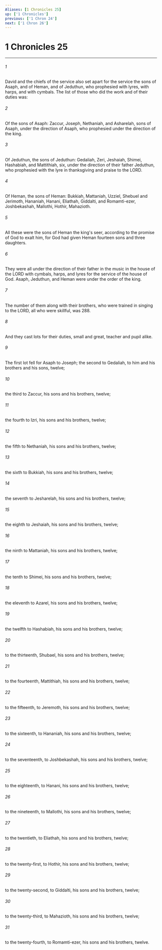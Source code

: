 ```yaml
---
Aliases: [1 Chronicles 25]
up: ['1 Chronicles']
previous: ['1 Chron 24']
next: ['1 Chron 26']
---
```

# 1 Chronicles 25
***



###### 1 
David and the chiefs of the service also set apart for the service the sons of Asaph, and of Heman, and of Jeduthun, who prophesied with lyres, with harps, and with cymbals. The list of those who did the work and of their duties was: 

###### 2 
Of the sons of Asaph: Zaccur, Joseph, Nethaniah, and Asharelah, sons of Asaph, under the direction of Asaph, who prophesied under the direction of the king. 

###### 3 
Of Jeduthun, the sons of Jeduthun: Gedaliah, Zeri, Jeshaiah, Shimei, Hashabiah, and Mattithiah, six, under the direction of their father Jeduthun, who prophesied with the lyre in thanksgiving and praise to the LORD. 

###### 4 
Of Heman, the sons of Heman: Bukkiah, Mattaniah, Uzziel, Shebuel and Jerimoth, Hananiah, Hanani, Eliathah, Giddalti, and Romamti-ezer, Joshbekashah, Mallothi, Hothir, Mahazioth. 

###### 5 
All these were the sons of Heman the king's seer, according to the promise of God to exalt him, for God had given Heman fourteen sons and three daughters. 

###### 6 
They were all under the direction of their father in the music in the house of the LORD with cymbals, harps, and lyres for the service of the house of God. Asaph, Jeduthun, and Heman were under the order of the king. 

###### 7 
The number of them along with their brothers, who were trained in singing to the LORD, all who were skillful, was 288. 

###### 8 
And they cast lots for their duties, small and great, teacher and pupil alike. 

###### 9 
The first lot fell for Asaph to Joseph; the second to Gedaliah, to him and his brothers and his sons, twelve; 

###### 10 
the third to Zaccur, his sons and his brothers, twelve; 

###### 11 
the fourth to Izri, his sons and his brothers, twelve; 

###### 12 
the fifth to Nethaniah, his sons and his brothers, twelve; 

###### 13 
the sixth to Bukkiah, his sons and his brothers, twelve; 

###### 14 
the seventh to Jesharelah, his sons and his brothers, twelve; 

###### 15 
the eighth to Jeshaiah, his sons and his brothers, twelve; 

###### 16 
the ninth to Mattaniah, his sons and his brothers, twelve; 

###### 17 
the tenth to Shimei, his sons and his brothers, twelve; 

###### 18 
the eleventh to Azarel, his sons and his brothers, twelve; 

###### 19 
the twelfth to Hashabiah, his sons and his brothers, twelve; 

###### 20 
to the thirteenth, Shubael, his sons and his brothers, twelve; 

###### 21 
to the fourteenth, Mattithiah, his sons and his brothers, twelve; 

###### 22 
to the fifteenth, to Jeremoth, his sons and his brothers, twelve; 

###### 23 
to the sixteenth, to Hananiah, his sons and his brothers, twelve; 

###### 24 
to the seventeenth, to Joshbekashah, his sons and his brothers, twelve; 

###### 25 
to the eighteenth, to Hanani, his sons and his brothers, twelve; 

###### 26 
to the nineteenth, to Mallothi, his sons and his brothers, twelve; 

###### 27 
to the twentieth, to Eliathah, his sons and his brothers, twelve; 

###### 28 
to the twenty-first, to Hothir, his sons and his brothers, twelve; 

###### 29 
to the twenty-second, to Giddalti, his sons and his brothers, twelve; 

###### 30 
to the twenty-third, to Mahazioth, his sons and his brothers, twelve; 

###### 31 
to the twenty-fourth, to Romamti-ezer, his sons and his brothers, twelve.
